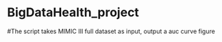 # BigDataHealth_project
#The script takes MIMIC III full dataset as input, output a auc curve figure

